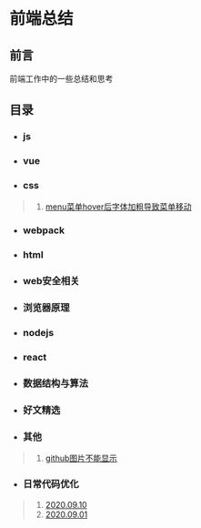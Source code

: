 # **前端总结**
## 前言
前端工作中的一些总结和思考
## 目录
* ### js
* ### vue
* ### css
> 1. [menu菜单hover后字体加粗导致菜单移动](./css/menu菜单加粗导致移动问题.md)
* ### webpack
* ### html
* ### web安全相关
* ### 浏览器原理
* ### nodejs
* ### react
* ### 数据结构与算法
* ### 好文精选
* ### 其他
> 1. [github图片不能显示](./other/noGithubImage.md)
* ### 日常代码优化
> 1. [2020.09.10](./refactor/20200910.md)
> 2. [2020.09.01](./refactor/20200901.md)